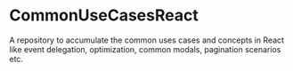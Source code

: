 # CommonUseCasesReact
A repository to accumulate the common uses cases and concepts in React like event delegation, optimization, common modals, pagination scenarios etc.
